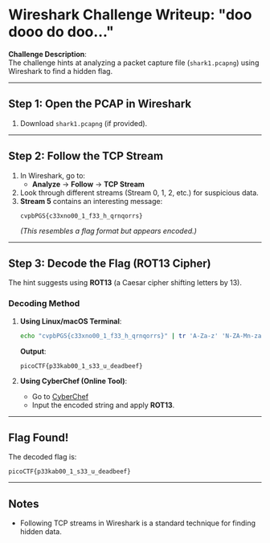 # **Wireshark Challenge Writeup: "doo dooo do doo…"**  

**Challenge Description**:  
The challenge hints at analyzing a packet capture file (`shark1.pcapng`) using Wireshark to find a hidden flag.  

---

## **Step 1: Open the PCAP in Wireshark**  
1. Download `shark1.pcapng` (if provided).  


---

## **Step 2: Follow the TCP Stream**  
1. In Wireshark, go to:  
   - **Analyze** → **Follow** → **TCP Stream**  
2. Look through different streams (Stream 0, 1, 2, etc.) for suspicious data.  
3. **Stream 5** contains an interesting message:  
   ```
   cvpbPGS{c33xno00_1_f33_h_qrnqorrs}
   ```  
   *(This resembles a flag format but appears encoded.)*  

---

## **Step 3: Decode the Flag (ROT13 Cipher)**  
The hint suggests using **ROT13** (a Caesar cipher shifting letters by 13).  

### **Decoding Method**  
1. **Using Linux/macOS Terminal**:  
   ```bash
   echo "cvpbPGS{c33xno00_1_f33_h_qrnqorrs}" | tr 'A-Za-z' 'N-ZA-Mn-za-m'
   ```  
   **Output**:  
   ```
   picoCTF{p33kab00_1_s33_u_deadbeef}
   ```  

2. **Using CyberChef (Online Tool)**:  
   - Go to [CyberChef](https://gchq.github.io/CyberChef/)  
   - Input the encoded string and apply **ROT13**.  

---

## **Flag Found!**  
The decoded flag is:  
```
picoCTF{p33kab00_1_s33_u_deadbeef}
```  

---

## **Notes**  
- Following TCP streams in Wireshark is a standard technique for finding hidden data.  

